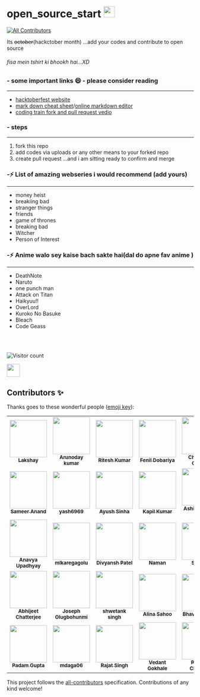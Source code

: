 # open_source_start <img src="https://media.giphy.com/media/dxn6fRlTIShoeBr69N/giphy.gif" width="30">
<!-- ALL-CONTRIBUTORS-BADGE:START - Do not remove or modify this section -->
[![All Contributors](https://img.shields.io/badge/all_contributors-35-orange.svg?style=flat-square)](#contributors)
<!-- ALL-CONTRIBUTORS-BADGE:END -->
Its ~~october~~(hackctober month) ...add your codes and contribute to open source 

###### *fisa mein tshirt ki bhookh hai...XD*

### - some important links 😄 - please consider reading
---
- [hacktoberfest website](https://hacktoberfest.digitalocean.com/)
- [mark down cheat sheet](https://www.markdownguide.org/cheat-sheet/)/[online markdown editor](https://dillinger.io/)
- [coding train fork and pull request vedio](https://www.youtube.com/watch?v=_NrSWLQsDL4&ab_channel=TheCodingTrain)


### - steps
---
1. fork this repo
2. add codes via uploads or any other means to your forked repo
3. create pull request ...and i am sitting ready to confirm and merge

### -⚡ List of amazing webseries i would recommend (add yours)
---
- money heist
- breakiing bad
- stranger things
- friends
- game of thrones 
- breaking bad
- Witcher
- Person of Interest
### -⚡ Anime walo sey kaise bach sakte hai(dal do apne fav anime )
---
- DeathNote
- Naruto
- one punch man
- Attack on Titan
- Haikyuu!!
- OverLord
- Kuroko No Basuke 
- Bleach
- Code Geass



<br/>
<br/>


![Visitor count](https://visitor-badge.laobi.icu/badge?page_id=nirala69.open_source_start)


    
<p align="center">
    
   <a href="https://www.linkedin.com/in/arunoday-kumar-3a2b37193" alt="Linkedin"><img width="35px" src="linkedin.png"></a>
    
</p>



## Contributors ✨

Thanks goes to these wonderful people ([emoji key](https://allcontributors.org/docs/en/emoji-key)):

<!-- ALL-CONTRIBUTORS-LIST:START - Do not remove or modify this section -->
<!-- prettier-ignore-start -->
<!-- markdownlint-disable -->
<table>
  <tr>
    <td align="center"><a href="https://lakshaybaweja.netlify.app/"><img src="https://avatars.githubusercontent.com/u/44081281?v=4" width="100px;" alt=""/><br /><sub><b>Lakshay</b></sub></a></td>
    <td align="center"><a href="https://github.com/nirala96"><img src="https://avatars.githubusercontent.com/u/56160052?v=4" width="100px;" alt=""/><br /><sub><b>Arunoday kumar</b></sub></a></td>
    <td align="center"><a href="https://github.com/Slowgeek"><img src="https://avatars.githubusercontent.com/u/64855593?v=4" width="100px;" alt=""/><br /><sub><b>Ritesh Kumar</b></sub></a></td>
    <td align="center"><a href="https://github.com/ifenil"><img src="https://avatars.githubusercontent.com/u/70626264?v=4" width="100px;" alt=""/><br /><sub><b>Fenil Dobariya</b></sub></a></td>
    <td align="center"><a href="https://github.com/chaitanyagandhi"><img src="https://avatars.githubusercontent.com/u/60167156?v=4" width="100px;" alt=""/><br /><sub><b>Chaitanya Gandhi</b></sub></a></td>
    <td align="center"><a href="https://github.com/kantibunkar"><img src="https://avatars.githubusercontent.com/u/73030996?v=4" width="100px;" alt=""/><br /><sub><b>Kanti Bunkar</b></sub></a></td>
    <td align="center"><a href="https://github.com/yatharth090"><img src="https://avatars.githubusercontent.com/u/54454145?v=4" width="100px;" alt=""/><br /><sub><b>yatharth090</b></sub></a></td>
  </tr>
  <tr>
    <td align="center"><a href="https://github.com/sameeranand12"><img src="https://avatars.githubusercontent.com/u/56514538?v=4" width="100px;" alt=""/><br /><sub><b>Sameer Anand</b></sub></a></td>
    <td align="center"><a href="https://github.com/yash6969"><img src="https://avatars.githubusercontent.com/u/56515264?v=4" width="100px;" alt=""/><br /><sub><b>yash6969</b></sub></a></td>
    <td align="center"><a href="https://www.instagram.com/picturehaha_/?hl=en"><img src="https://avatars.githubusercontent.com/u/54765074?v=4" width="100px;" alt=""/><br /><sub><b>Ayush Sinha</b></sub></a></td>
    <td align="center"><a href="https://github.com/kapilkumar2001"><img src="https://avatars.githubusercontent.com/u/56160115?v=4" width="100px;" alt=""/><br /><sub><b>Kapil Kumar</b></sub></a></td>
    <td align="center"><a href="https://github.com/AshishSingh2001"><img src="https://avatars.githubusercontent.com/u/51014196?v=4" width="100px;" alt=""/><br /><sub><b>Ashish Kumar Singh</b></sub></a></td>
    <td align="center"><a href="https://github.com/4bh1n4v"><img src="https://avatars.githubusercontent.com/u/54211410?v=4" width="100px;" alt=""/><br /><sub><b>4bh1n4v</b></sub></a></td>
    <td align="center"><a href="https://github.com/PHUTANI"><img src="https://avatars.githubusercontent.com/u/67304438?v=4" width="100px;" alt=""/><br /><sub><b>P H U T A N I</b></sub></a></td>
  </tr>
  <tr>
    <td align="center"><a href="https://github.com/anavyaupadhyay"><img src="https://avatars.githubusercontent.com/u/56159215?v=4" width="100px;" alt=""/><br /><sub><b>Anavya Upadhyay</b></sub></a></td>
    <td align="center"><a href="https://github.com/mlkaregagolu"><img src="https://avatars.githubusercontent.com/u/72184826?v=4" width="100px;" alt=""/><br /><sub><b>mlkaregagolu</b></sub></a></td>
    <td align="center"><a href="https://github.com/divyansh1004"><img src="https://avatars.githubusercontent.com/u/56514855?v=4" width="100px;" alt=""/><br /><sub><b>Divyansh Patel</b></sub></a></td>
    <td align="center"><a href="https://naman-kalra.netlify.app/"><img src="https://avatars.githubusercontent.com/u/63748249?v=4" width="100px;" alt=""/><br /><sub><b>Naman</b></sub></a></td>
    <td align="center"><a href="https://shivammalpani.netlify.app/"><img src="https://avatars.githubusercontent.com/u/54373797?v=4" width="100px;" alt=""/><br /><sub><b>Shivam</b></sub></a></td>
    <td align="center"><a href="https://prithvirajbiswas.com/"><img src="https://avatars.githubusercontent.com/u/55537197?v=4" width="100px;" alt=""/><br /><sub><b>Prithviraj Biswas</b></sub></a></td>
    <td align="center"><a href="https://github.com/saisuma98"><img src="https://avatars.githubusercontent.com/u/33176709?v=4" width="100px;" alt=""/><br /><sub><b>Sai Suma</b></sub></a></td>
  </tr>
  <tr>
    <td align="center"><a href="https://abhijeet007-portfolio.netlify.app/"><img src="https://avatars.githubusercontent.com/u/64676594?v=4" width="100px;" alt=""/><br /><sub><b>Abhijeet Chatterjee</b></sub></a></td>
    <td align="center"><a href="https://www.credential.net/c50aca6c-6c38-4813-9119-68ef62cb30c7"><img src="https://avatars.githubusercontent.com/u/37001871?v=4" width="100px;" alt=""/><br /><sub><b>Joseph Olugbohunmi</b></sub></a></td>
    <td align="center"><a href="https://github.com/Shwetankkk"><img src="https://avatars.githubusercontent.com/u/56301894?v=4" width="100px;" alt=""/><br /><sub><b>shwetank singh</b></sub></a></td>
    <td align="center"><a href="https://github.com/alinasahoo"><img src="https://avatars.githubusercontent.com/u/71794673?v=4" width="100px;" alt=""/><br /><sub><b>Alina Sahoo</b></sub></a></td>
    <td align="center"><a href="https://www.linkedin.com/in/bhavesh-lokre-36b71a165/"><img src="https://avatars.githubusercontent.com/u/55055550?v=4" width="100px;" alt=""/><br /><sub><b>Bhavesh Lokre</b></sub></a></td>
    <td align="center"><a href="https://github.com/tmw9"><img src="https://avatars.githubusercontent.com/u/28689575?v=4" width="100px;" alt=""/><br /><sub><b>Jugal</b></sub></a></td>
    <td align="center"><a href="https://github.com/julianmangut"><img src="https://avatars.githubusercontent.com/u/23103398?v=4" width="100px;" alt=""/><br /><sub><b>Julián Cuéllar</b></sub></a></td>
  </tr>
  <tr>
    <td align="center"><a href="https://github.com/DeviantPadam"><img src="https://avatars.githubusercontent.com/u/46322297?v=4" width="100px;" alt=""/><br /><sub><b>Padam Gupta</b></sub></a></td>
    <td align="center"><a href="https://github.com/mdaga06"><img src="https://avatars.githubusercontent.com/u/55628156?v=4" width="100px;" alt=""/><br /><sub><b>mdaga06</b></sub></a></td>
    <td align="center"><a href="https://www.linkedin.com/in/rajat-singh-0b6404113/"><img src="https://avatars.githubusercontent.com/u/17253992?v=4" width="100px;" alt=""/><br /><sub><b>Rajat Singh</b></sub></a></td>
    <td align="center"><a href="https://github.com/gokhalevedant06"><img src="https://avatars.githubusercontent.com/u/79954118?v=4" width="100px;" alt=""/><br /><sub><b>Vedant Gokhale</b></sub></a></td>
    <td align="center"><a href="https://github.com/chauhanprakhar"><img src="https://avatars.githubusercontent.com/u/54539712?v=4" width="100px;" alt=""/><br /><sub><b>Prakhar Chauhan</b></sub></a></td>
    <td align="center"><a href="https://github.com/shouryamaanjain"><img src="https://avatars.githubusercontent.com/u/72159602?v=4" width="100px;" alt=""/><br /><sub><b>shouryamaanjain</b></sub></a></td>
    <td align="center"><a href="https://github.com/sethiojas"><img src="https://avatars.githubusercontent.com/u/41361833?v=4" width="100px;" alt=""/><br /><sub><b>Ojas Sethi</b></sub></a></td>
  </tr>
</table>

<!-- markdownlint-restore -->
<!-- prettier-ignore-end -->

<!-- ALL-CONTRIBUTORS-LIST:END -->

This project follows the [all-contributors](https://github.com/all-contributors/all-contributors) specification. Contributions of any kind welcome!
